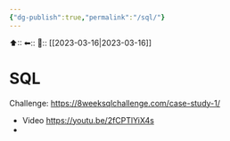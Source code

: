 ```yaml
---
{"dg-publish":true,"permalink":"/sql/"}
---
```



⬆::
⬅::
📅:: [[2023-03-16\|2023-03-16]] 

# SQL

Challenge:
https://8weeksqlchallenge.com/case-study-1/
+ Video https://youtu.be/2fCPTlYiX4s
+ 